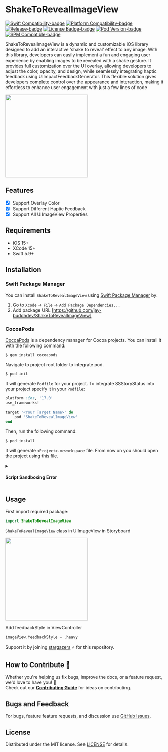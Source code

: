 
# ShakeToRevealImageView

<!-- Badges -->

[![Swift Compatibility-badge]][Swift Package Index]
[![Platform Compatibility-badge]][Swift Package Index]
[![Release-badge]][Release]
[![License Badge-badge]][license]
[![Pod Version-badge]][CocoaPods]
[![SPM Compatible-badge]][Swift Package Manager]

<!-- Description -->

ShakeToRevealImageView is a dynamic and customizable iOS library designed to add an interactive 'shake to reveal' effect to any image. With this library, developers can easily implement a fun and engaging user experience by enabling images to be revealed with a shake gesture. It provides full customization over the UI overlay, allowing developers to adjust the color, opacity, and design, while seamlessly integrating haptic feedback using UIImpactFeedbackGenerator. This flexible solution gives developers complete control over the appearance and interaction, making it effortless to enhance user engagement with just a few lines of code

<!-- Previews -->
<img width=260px src="https://github.com/jay-buddhdev/ShakeToRevealImageView/blob/feature/Initial_setup/ShakeToRevealImageView.gif" />

## Features

- [x] Support Overlay Color
- [x] Support Different Haptic Feedback
- [x] Support All UIImageView Properties

## Requirements

- iOS 15+
- XCode 15+
- Swift 5.9+

## Installation

### Swift Package Manager

You can install `ShakeToRevealImageView` using [Swift Package Manager] by:

1. Go to `Xcode` -> `File` -> `Add Package Dependencies...`
2. Add package URL [https://github.com/jay-buddhdev/ShakeToRevealImageView]

### CocoaPods

[CocoaPods][CocoaPods.org] is a dependency manager for Cocoa projects. You can install it with the following command:

```bash
$ gem install cocoapods
```

Navigate to project root folder to integrate pod.

```bash
$ pod init
```

It will generate `Podfile` for your project. To integrate SSStoryStatus into your project specify it in your `Podfile`:

```ruby
platform :ios, '17.0'
use_frameworks!

target '<Your Target Name>' do
    pod 'ShakeToRevealImageView'
end
```

Then, run the following command:

```bash
$ pod install
```

It will generate `<Project>.xcworkspace` file. From now on you should open the project using this file.

<details>
<summary><h4> Script Sandboxing Error</h4></summary>

If you face build error `Command PhaseScriptExecution failed with a nonzero exit code` then follow this steps:

Go to project `Build Settings` -. Search for `User Script Sandboxing` -> Set to `No`.

Refrence - [User Script Sandboxing]
</details>

## Usage

First import required package:

```swift
import ShakeToRevealImageView
```

`ShakeToRevealImageView` class in UIImageView in Storyboard

<img width=260px src="https://github.com/jay-buddhdev/ShakeToRevealImageView/blob/feature/Initial_setup/shakeToRevealImageView_CustomClass.png" />

 Add feedbackStyle in ViewController
```swift
imageView.feedbackStyle = .heavy
```
Support it by joining [stargazers] :star: for this repository.

## How to Contribute :handshake:

Whether you're helping us fix bugs, improve the docs, or a feature request, we'd love to have you! :muscle: \
Check out our __[Contributing Guide]__ for ideas on contributing.

## Bugs and Feedback

For bugs, feature feature requests, and discussion use [GitHub Issues].

## License

Distributed under the MIT license. See [LICENSE] for details.

<!-- Reference links -->

[Swift Package Manager]:    https://www.swift.org/package-manager

[Swift Package Index]:      https://swiftpackageindex.com/jay-buddhdev/ShakeToRevealImageView

[CocoaPods]:                https://cocoapods.org/pods/ShakeToRevealImageView

[CocoaPods.org]:            https://cocoapods.org/

[User Script Sandboxing]:   https://github.com/CocoaPods/CocoaPods/issues/11946#issuecomment-1587846325

[Release]:                  https://github.com/jay-buddhdev/ShakeToRevealImageView/releases/latest

[Customization Guide]:      docs/Customization.md

[stargazers]:               https://github.com/jay-buddhdev/ShakeToRevealImageView/stargazers

[Contributing Guide]:       CONTRIBUTING.md

[Github Issues]:            https://github.com/jay-buddhdev/ShakeToRevealImageView/issues

[license]:                  LICENSE

<!-- Badges -->

[Platform Compatibility-badge]: https://img.shields.io/endpoint?url=https%3A%2F%2Fswiftpackageindex.com%2Fapi%2Fpackages%2Fjay-buddhdev%2FShakeToRevealImageView%2Fbadge%3Ftype%3Dplatforms

[Swift Compatibility-badge]:    https://img.shields.io/endpoint?url=https%3A%2F%2Fswiftpackageindex.com%2Fapi%2Fpackages%2Fjay-buddhdev%2FShakeToRevealImageView%2Fbadge%3Ftype%3Dswift-versions

[Release-badge]:                https://img.shields.io/github/v/release/jay-buddhdev/ShakeToRevealImageView

[License Badge-badge]:          https://img.shields.io/github/license/jay-buddhdev/ShakeToRevealImageView

[Pod Version-badge]:            https://img.shields.io/cocoapods/v/ShakeToRevealImageView

[SPM Compatible-badge]:         https://img.shields.io/badge/Swift_Package_Manager-compatible-coolgreen
